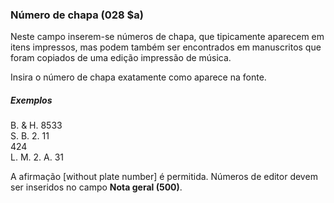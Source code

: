 ### Número de chapa (028 $a)

Neste campo inserem-se números de chapa, que tipicamente aparecem em itens impressos, mas podem também ser encontrados em manuscritos que foram copiados de uma edição impressão de música.

Insira o número de chapa exatamente como aparece na fonte.

##### Exemplos  
B. & H. 8533  
S. B. 2. 11  
424  
L. M. 2. A. 31

A afirmação [without plate number] é permitida. Números de editor devem ser inseridos no campo **Nota geral (500)**.
